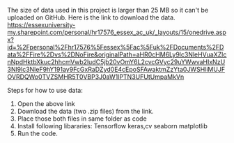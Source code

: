 
The size of data used in this project is larger than 25 MB so it can't be uploaded on GitHub. Here is the link to download the data. https://essexuniversity-my.sharepoint.com/personal/hr17576_essex_ac_uk/_layouts/15/onedrive.aspx?id=%2Fpersonal%2Fhr17576%5Fessex%5Fac%5Fuk%2FDocuments%2FData%2FFire%2Dvs%2DNoFire&originalPath=aHR0cHM6Ly9lc3NleHVuaXZlcnNpdHktbXkuc2hhcmVwb2ludC5jb20vOmY6L2cvcGVyc29uYWwvaHIxNzU3Nl9lc3NleF9hY191ay9FcGxRaDZyd0E4cEpoSFAwaktmZzYta0JWSHliMUJFOVRDQWo0TVZSMHR5T0VBP3J0aW1lPTN3UFUtUmpaMkVn

Steps for how to use data:

1. Open the above link
2. Download the data (two .zip files) from the link.
3. Place those both files in same folder as code
4. Install following libararies:
Tensorflow
keras,cv
seaborn
matplotlib
5. Run the code. 
